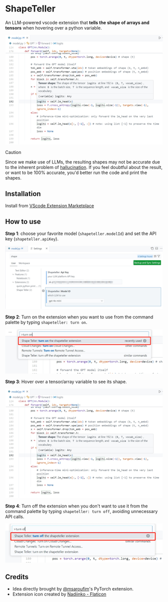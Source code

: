 # ShapeTeller


An LLM-powered vscode extension that **tells the shape of arrays and tensors** when hovering over a python variable. 

<img src="docs/example-1.png" width=600>

> [!CAUTION] 
> Since we make use of LLMs, the resulting shapes may not be accurate due to the inherent problem of [hallucination](https://en.wikipedia.org/wiki/Hallucination_(artificial_intelligence)). If you feel doubtful about the result, or want to be 100% accurate, you'd better run the code and print the shapes.


## Installation

Install from [VScode Extension Marketplace](https://marketplace.visualstudio.com/items?itemName=ruiqizhu-ricky.shapeteller)


## How to use

**Step 1**: choose your favorite model (`shapeteller.modelId`) and set the API key (`shapeteller.apiKey`).

![settings](docs/settings.png)

**Step 2**: Turn on the extension when you want to use from the command palette by typing `shapeteller: turn on`.

<img src="docs/turnon.png" width=600>

**Step 3**: Hover over a tensor/array variable to see its shape.

<img src="docs/example-1.png" width=600>

**Step 4**: Turn off the extension when you don't want to use it from the command palette by typing `shapeteller: turn off`, avoiding unnecessary API calls.

<img src="docs/turnoff.png" width=600>



## Credits

- Idea directly brought by [@msaroufim](https://github.com/msaroufim/vscode-pytorch-extension)'s PyTorch extension.
- Extension icon created by <a href="https://www.flaticon.com/free-icons/matrix" title="matrix icons">Nadiinko - Flaticon</a>
